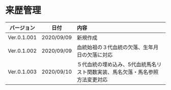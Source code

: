 # 来歴管理
| バージョン | 日付 | 内容 |
| :---: | :---: | :--- |
| Ver.0.1.001 | 2020/09/09 | 新規作成 |
| Ver.0.1.002 | 2020/09/09 | 血統始祖の３代血統の欠落、生年月日の欠落に対応 |
| Ver.0.1.003 | 2020/09/10 | ５代血統の埋め込み、5代血統馬名リスト関数実装、馬名欠落・馬名参照方法変更対応 |
